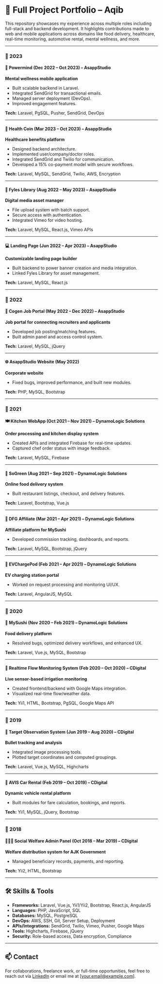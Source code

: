 # 💼 Full Project Portfolio – Aqib

This repository showcases my experience across multiple roles including full-stack and backend development. It highlights contributions made to web and mobile applications across domains like food delivery, healthcare, real-time monitoring, automotive rental, mental wellness, and more.

---

### 📅 2023

#### 🧠 Powermind (Dec 2022 – Oct 2023) – AsappStudio  
**Mental wellness mobile application**

- Built scalable backend in Laravel.
- Integrated SendGrid for transactional emails.
- Managed server deployment (DevOps).
- Improved engagement features.

**Tech:** Laravel, PgSQL, Pusher, SendGrid, DevOps

---

#### 📱 Health Coin (Mar 2023 – Oct 2023) – AsappStudio  
**Healthcare benefits platform**

- Designed backend architecture.
- Implemented user/company/doctor roles.
- Integrated SendGrid and Twilio for communication.
- Developed a 15% co-payment model with secure workflows.

**Tech:** Laravel, MySQL, SendGrid, Twilio, AWS, Encryption

---

#### 📁 Fyles Library (Aug 2022 – May 2023) – AsappStudio  
**Digital media asset manager**

- File upload system with batch support.
- Secure access with authentication.
- Integrated Vimeo for video hosting.

**Tech:** Laravel, MySQL, React.js, Vimeo APIs

---

#### 💻 Landing Page (Jun 2022 – Apr 2023) – AsappStudio  
**Customizable landing page builder**

- Built backend to power banner creation and media integration.
- Linked Fyles Library for asset management.

**Tech:** Laravel, MySQL, React.js

---

### 📅 2022

#### 💼 Cogen Job Portal (May 2022 – Dec 2022) – AsappStudio  
**Job portal for connecting recruiters and applicants**

- Developed job posting/matching features.
- Built admin panel and access control system.

**Tech:** Laravel, MySQL, jQuery

---

#### 🌐 AsappStudio Website (May 2022)  
**Corporate website**

- Fixed bugs, improved performance, and built new modules.

**Tech:** PHP, MySQL, Bootstrap

---

### 📅 2021

#### 🍽️ Kitchen WebApp (Oct 2021 – Nov 2021) – DynamoLogic Solutions  
**Order processing and kitchen display system**

- Created APIs and integrated Firebase for real-time updates.
- Captured chef order status with image feedback.

**Tech:** Laravel, MySQL, Firebase

---

#### 🥬 SoGreen (Aug 2021 – Sep 2021) – DynamoLogic Solutions  
**Online food delivery system**

- Built restaurant listings, checkout, and delivery features.

**Tech:** Laravel, Bootstrap, Vue.js

---

#### 🤝 DFG Affiliate (Mar 2021 – Apr 2021) – DynamoLogic Solutions  
**Affiliate platform for MySushi**

- Developed commission tracking, dashboards, and reports.

**Tech:** Laravel, MySQL, Bootstrap, jQuery

---

#### 🔌 EVChargePod (Feb 2021 – Apr 2021) – DynamoLogic Solutions  
**EV charging station portal**

- Worked on request processing and monitoring UI/UX.

**Tech:** Laravel, AngularJS, MySQL

---

### 📅 2020

#### 🥡 MySushi (Nov 2020 – Feb 2021) – DynamoLogic Solutions  
**Food delivery platform**

- Resolved bugs, optimized delivery workflows, and enhanced UX.

**Tech:** Laravel, Vue.js, MySQL, Bootstrap

---

#### 🌊 Realtime Flow Monitoring System (Feb 2020 – Oct 2020) – CDigital  
**Live sensor-based irrigation monitoring**

- Created frontend/backend with Google Maps integration.
- Visualized real-time flow/weather data.

**Tech:** Yii1, HTML, Bootstrap, PgSQL, Google Maps API

---

### 📅 2019

#### 🎯 Target Observation System (Jun 2019 – Aug 2020) – CDigital  
**Bullet tracking and analysis**

- Integrated image processing tools.
- Plotted target coordinates and computed groupings.

**Tech:** Laravel, Vue.js, MySQL, Highcharts

---

#### 🚗 AVIS Car Rental (Feb 2019 – Oct 2019) – CDigital  
**Dynamic vehicle rental platform**

- Built modules for fare calculation, bookings, and reports.

**Tech:** Yii1, MySQL, jQuery, Bootstrap

---

### 📅 2018

#### 👨‍👩‍👧 Social Welfare Admin Panel (Oct 2018 – Mar 2019) – CDigital  
**Welfare distribution system for AJK Government**

- Managed beneficiary records, payments, and reporting.

**Tech:** Yii2, HTML, Bootstrap

---

## 🛠️ Skills & Tools

- **Frameworks:** Laravel, Vue.js, Yii1/Yii2, Bootstrap, React.js, AngularJS  
- **Languages:** PHP, JavaScript, SQL  
- **Databases:** MySQL, PostgreSQL  
- **DevOps:** AWS, SSH, Git, Server Setup, Deployment  
- **APIs/Integrations:** SendGrid, Twilio, Vimeo, Pusher, Google Maps  
- **Tools:** Highcharts, Firebase, jQuery  
- **Security:** Role-based access, Data encryption, Compliance  

---

## 📫 Contact

For collaborations, freelance work, or full-time opportunities, feel free to reach out via [LinkedIn](#) or email me at [your.email@example.com].

